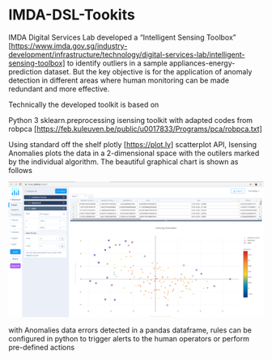 # IMDA-DSL-Tookits
IMDA Digital Services Lab developed a “Intelligent Sensing Toolbox” [https://www.imda.gov.sg/industry-development/infrastructure/technology/digital-services-lab/intelligent-sensing-toolbox] to identify outliers in a sample appliances-energy-prediction dataset. But the key objective is for the application of anomaly detection in different areas where human monitoring can be made redundant and more effective.  

Technically the developed toolkit is based on

Python 3
sklearn.preprocessing
isensing toolkit with adapted codes from robpca [https://feb.kuleuven.be/public/u0017833/Programs/pca/robpca.txt]

Using standard off the shelf plotly [https://plot.ly] scatterplot API, Isensing Anomalies plots the data in a 2-dimensional space with the outilers marked by the individual algorithm.  The beautiful graphical chart is shown as follows

![image](https://github.com/StrongRay/IMDA-DSL-Tookits/blob/master/iSensing-PlotPy.png)

with  Anomalies data errors detected in a pandas dataframe, rules can be configured in python to trigger alerts to the human operators or perform pre-defined actions


